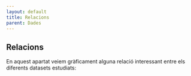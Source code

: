 ```yaml
---
layout: default
title: Relacions
parent: Dades
---
```



## Relacions
En aquest apartat veiem gràficament alguna relació interessant entre els diferents datasets estudiats:
